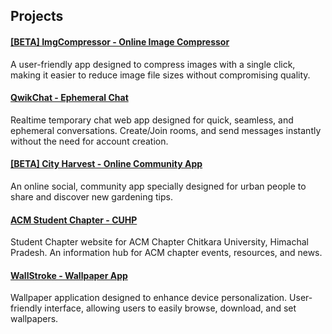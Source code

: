 ## Projects

#### [[BETA] ImgCompressor - Online Image Compressor](https://imgcompressor-app.web.app)
A user-friendly app designed to compress images with a single click, making it easier to reduce image file sizes without compromising quality.

#### [QwikChat - Ephemeral Chat](https://qwikchat.web.app)
Realtime temporary chat web app designed for quick, seamless, and ephemeral conversations. Create/Join rooms, and send messages instantly without the need for account creation.

#### [[BETA] City Harvest - Online Community App](https://city-harvest-app.web.app/)
An online social, community app specially designed for urban people to share and discover new gardening tips.

#### [ACM Student Chapter - CUHP](https://acmcuhp.web.app)
Student Chapter website for ACM Chapter Chitkara University, Himachal Pradesh. An information hub for ACM chapter events, resources, and news.

#### [WallStroke - Wallpaper App](https://play.google.com/store/apps/details?id=com.appy.wallstroke)
Wallpaper application designed to enhance device personalization. User-friendly interface, allowing users to easily browse, download, and set wallpapers.
